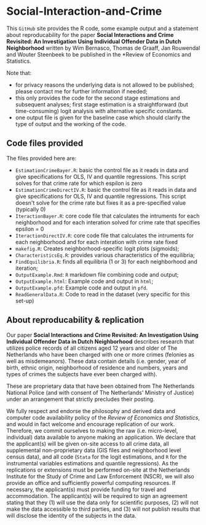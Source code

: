 # Social-Interaction-and-Crime

This `GitHub` site provides the R code, some example output and a statement about reproducability for the paper **Social Interactions and Crime Revisited: An Investigation Using Individual Offender Data in Dutch Neighborhood** written by Wim Bernasco, Thomas de Graaff, Jan Rouwendal and Wouter Steenbeek to be published in the *Review of Economics and Statistics.

Note that:
- for privacy reasons the underlying data is not allowed to be published; please contact me for further information if needed;
- this only provides the code for the second stage estimations and subsequent analyses; first stage estimation is a straightforward (but time-consuming) logit analysis with alternative specific constants.
- one output file is given for the baseline case which should clarify the type of output and the working of the code.

## Code files provided

The files provided here are:
- `EstimationCrimeBayer.R`: basic the control file as it reads in data and give specifications for OLS, IV and quantile regressions. This script solves for that crime rate for which espilon is zero
- `EstimationCrimeDirectIV.R`: basic the control file as it reads in data and give specifications for OLS, IV and quantile regressions. This script doesn't solve for the crime rate but fixes it as a pre-specified value (typically 0)
- `IteractionBayer.R`: core code file that calculates the intruments for each neighborhood and for each interation solved for crime rate that specifies epsilon = 0
- `IteractionDirectIV.R`: core code file that calculates the intruments for each neighborhood and for each interation with crime rate fixed
- `makefig.R`: Creates neighborhood-specific logit plots (sigmoids);
- `CharacteristicsEq.R`: provides various characteristics of the equilibria;
- `FindEquilibria.R`: finds all equilibria (1 or 3) for each neighborhood and iteration;
- `OutputExample.Rmd`: `R` markdown file combining code and output;
- `OutputExample.html`: Example code and output in `html`;
- `OutputExample.pfd`: Example code and output in `pfd`.
- `ReadGeneralData.R`: Code to read in the dataset (very specific for this set-up)

## About reproducability & replication

Our paper **Social Interactions and Crime Revisited: An Investigation Using Individual Offender Data in Dutch Neighborhood** describes research that utilizes police records of all citizens aged 12 years and older of The Netherlands who have been charged with one or more crimes (felonies as well as misdemeanors). These data contain details (i.e. gender, year of birth, ethnic origin, neighborhood of residence and numbers, years and types of crimes the subjects have ever been charged with).

These are proprietary data that have been obtained from The Netherlands National Police (and with consent of The Netherlands' Ministry of Justice) under an arrangement that strictly precludes their posting. 

We fully respect and endorse the philosophy and derived data and computer code availability policy of the *Review of Economics and Statistics*, and would in fact welcome and encourage replication of our work. Therefore, we commit ourselves to making the raw (i.e. micro-level, individual) data available to anyone making an application. We declare that the applicant(s) will be given on-site access to all crime data, all supplemental non-proprietary data (GIS files and neighborhood level census data), and all code (`Stata` for the logit estimations, and `R` for the instrumental variables estimations and quantile regressions). As the replications or extensions must be performed on-site at the Netherlands Institute for the Study of Crime and Law Enforcement (NSCR), we will also provide an office and sufficiently powerful computing resources. If necessary, the applicant(s) must provide funding for travel and accommodation. The applicant(s) will be required to sign an agreement stating that they (1) will use the data only for scientific purposes, (2) will not make the data accessible to third parties, and (3) will not publish results that will disclose the identity of the subjects in the data. 
